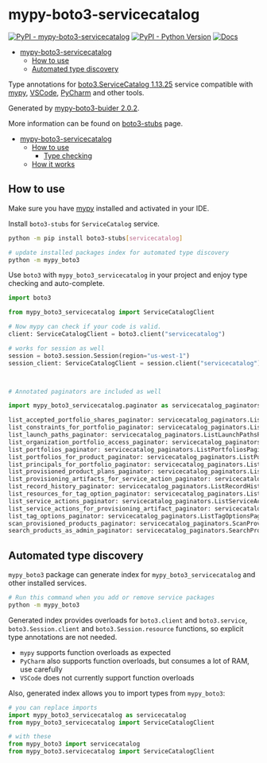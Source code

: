 # mypy-boto3-servicecatalog

[![PyPI - mypy-boto3-servicecatalog](https://img.shields.io/pypi/v/mypy-boto3-servicecatalog.svg?color=blue)](https://pypi.org/project/mypy-boto3-servicecatalog)
[![PyPI - Python Version](https://img.shields.io/pypi/pyversions/mypy-boto3-servicecatalog.svg?color=blue)](https://pypi.org/project/mypy-boto3-servicecatalog)
[![Docs](https://img.shields.io/readthedocs/mypy-boto3-builder.svg?color=blue)](https://mypy-boto3-builder.readthedocs.io/)

- [mypy-boto3-servicecatalog](#mypy-boto3-servicecatalog)
  - [How to use](#how-to-use)
  - [Automated type discovery](#automated-type-discovery)


Type annotations for
[boto3.ServiceCatalog 1.13.25](https://boto3.amazonaws.com/v1/documentation/api/1.13.25/reference/services/servicecatalog.html#ServiceCatalog) service
compatible with [mypy](https://github.com/python/mypy), [VSCode](https://code.visualstudio.com/),
[PyCharm](https://www.jetbrains.com/pycharm/) and other tools.

Generated by [mypy-boto3-buider 2.0.2](https://github.com/vemel/mypy_boto3_builder).

More information can be found on [boto3-stubs](https://pypi.org/project/boto3-stubs/) page.

- [mypy-boto3-servicecatalog](#mypy-boto3-servicecatalog)
  - [How to use](#how-to-use)
    - [Type checking](#type-checking)
  - [How it works](#how-it-works)

## How to use

Make sure you have [mypy](https://github.com/python/mypy) installed and activated in your IDE.

Install `boto3-stubs` for `ServiceCatalog` service.

```bash
python -m pip install boto3-stubs[servicecatalog]

# update installed packages index for automated type discovery
python -m mypy_boto3
```

Use `boto3` with `mypy_boto3_servicecatalog` in your project and enjoy type checking and auto-complete.

```python
import boto3

from mypy_boto3_servicecatalog import ServiceCatalogClient

# Now mypy can check if your code is valid.
client: ServiceCatalogClient = boto3.client("servicecatalog")

# works for session as well
session = boto3.session.Session(region="us-west-1")
session_client: ServiceCatalogClient = session.client("servicecatalog")



# Annotated paginators are included as well

import mypy_boto3_servicecatalog.paginator as servicecatalog_paginators

list_accepted_portfolio_shares_paginator: servicecatalog_paginators.ListAcceptedPortfolioSharesPaginator = client.get_paginator("list_accepted_portfolio_shares")
list_constraints_for_portfolio_paginator: servicecatalog_paginators.ListConstraintsForPortfolioPaginator = client.get_paginator("list_constraints_for_portfolio")
list_launch_paths_paginator: servicecatalog_paginators.ListLaunchPathsPaginator = client.get_paginator("list_launch_paths")
list_organization_portfolio_access_paginator: servicecatalog_paginators.ListOrganizationPortfolioAccessPaginator = client.get_paginator("list_organization_portfolio_access")
list_portfolios_paginator: servicecatalog_paginators.ListPortfoliosPaginator = client.get_paginator("list_portfolios")
list_portfolios_for_product_paginator: servicecatalog_paginators.ListPortfoliosForProductPaginator = client.get_paginator("list_portfolios_for_product")
list_principals_for_portfolio_paginator: servicecatalog_paginators.ListPrincipalsForPortfolioPaginator = client.get_paginator("list_principals_for_portfolio")
list_provisioned_product_plans_paginator: servicecatalog_paginators.ListProvisionedProductPlansPaginator = client.get_paginator("list_provisioned_product_plans")
list_provisioning_artifacts_for_service_action_paginator: servicecatalog_paginators.ListProvisioningArtifactsForServiceActionPaginator = client.get_paginator("list_provisioning_artifacts_for_service_action")
list_record_history_paginator: servicecatalog_paginators.ListRecordHistoryPaginator = client.get_paginator("list_record_history")
list_resources_for_tag_option_paginator: servicecatalog_paginators.ListResourcesForTagOptionPaginator = client.get_paginator("list_resources_for_tag_option")
list_service_actions_paginator: servicecatalog_paginators.ListServiceActionsPaginator = client.get_paginator("list_service_actions")
list_service_actions_for_provisioning_artifact_paginator: servicecatalog_paginators.ListServiceActionsForProvisioningArtifactPaginator = client.get_paginator("list_service_actions_for_provisioning_artifact")
list_tag_options_paginator: servicecatalog_paginators.ListTagOptionsPaginator = client.get_paginator("list_tag_options")
scan_provisioned_products_paginator: servicecatalog_paginators.ScanProvisionedProductsPaginator = client.get_paginator("scan_provisioned_products")
search_products_as_admin_paginator: servicecatalog_paginators.SearchProductsAsAdminPaginator = client.get_paginator("search_products_as_admin")
```

## Automated type discovery

`mypy_boto3` package can generate index for `mypy_boto3_servicecatalog` and other installed services.

```bash
# Run this command when you add or remove service packages
python -m mypy_boto3
```

Generated index provides overloads for `boto3.client` and `boto3.service`,
`boto3.Session.client` and `boto3.Session.resource` functions,
so explicit type annotations are not needed.

- `mypy` supports function overloads as expected
- `PyCharm` also supports function overloads, but consumes a lot of RAM, use carefully
- `VSCode` does not currently support function overloads

Also, generated index allows you to import types from `mypy_boto3`:

```python
# you can replace imports
import mypy_boto3_servicecatalog as servicecatalog
from mypy_boto3_servicecatalog import ServiceCatalogClient

# with these
from mypy_boto3 import servicecatalog
from mypy_boto3.servicecatalog import ServiceCatalogClient
```